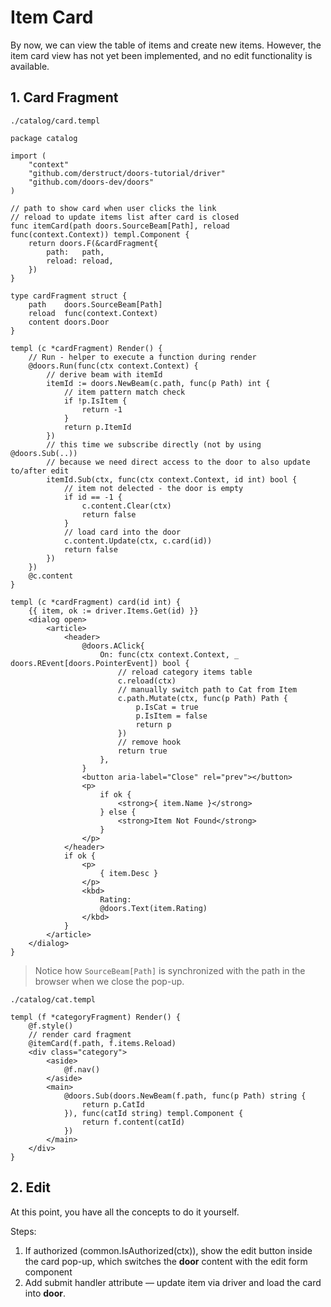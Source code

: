 # Item Card

By now, we can view the table of items and create new items. However, the item card view has not yet been implemented, and no edit functionality is available.

## 1. Card Fragment

`./catalog/card.templ`

```templ
package catalog

import (
	"context"
	"github.com/derstruct/doors-tutorial/driver"
	"github.com/doors-dev/doors"
)

// path to show card when user clicks the link
// reload to update items list after card is closed
func itemCard(path doors.SourceBeam[Path], reload func(context.Context)) templ.Component {
	return doors.F(&cardFragment{
		path:   path,
		reload: reload,
	})
}

type cardFragment struct {
	path    doors.SourceBeam[Path]
	reload  func(context.Context)
	content doors.Door
}

templ (c *cardFragment) Render() {
	// Run - helper to execute a function during render
	@doors.Run(func(ctx context.Context) {
		// derive beam with itemId
		itemId := doors.NewBeam(c.path, func(p Path) int {
			// item pattern match check
			if !p.IsItem {
				return -1
			}
			return p.ItemId
		})
		// this time we subscribe directly (not by using @doors.Sub(..))
		// because we need direct access to the door to also update to/after edit
		itemId.Sub(ctx, func(ctx context.Context, id int) bool {
			// item not delected - the door is empty
			if id == -1 {
				c.content.Clear(ctx)
				return false
			}
			// load card into the door
			c.content.Update(ctx, c.card(id))
			return false
		})
	})
	@c.content
}

templ (c *cardFragment) card(id int) {
	{{ item, ok := driver.Items.Get(id) }}
	<dialog open>
		<article>
			<header>
				@doors.AClick{
					On: func(ctx context.Context, _ doors.REvent[doors.PointerEvent]) bool {
						// reload category items table
						c.reload(ctx)
						// manually switch path to Cat from Item
						c.path.Mutate(ctx, func(p Path) Path {
							p.IsCat = true
							p.IsItem = false
							return p
						})
						// remove hook
						return true
					},
				}
				<button aria-label="Close" rel="prev"></button>
				<p>
					if ok {
						<strong>{ item.Name }</strong>
					} else {
						<strong>Item Not Found</strong>
					}
				</p>
			</header>
			if ok {
				<p>
					{ item.Desc }
				</p>
				<kbd>
					Rating: 
					@doors.Text(item.Rating)
				</kbd>
			}
		</article>
	</dialog>
}
```

> Notice how `SourceBeam[Path]` is synchronized with the path in the browser when we close the pop-up. 

`./catalog/cat.templ`

```templ
templ (f *categoryFragment) Render() {
	@f.style()
	// render card fragment
	@itemCard(f.path, f.items.Reload)
	<div class="category">
		<aside>
			@f.nav()
		</aside>
		<main>
			@doors.Sub(doors.NewBeam(f.path, func(p Path) string {
				return p.CatId
			}), func(catId string) templ.Component {
				return f.content(catId)
			})
		</main>
	</div>
}
```



## 2. Edit

At this point, you have all the concepts to do it yourself. 

Steps:

1. If authorized (common.IsAuthorized(ctx)), show the edit button inside the card pop-up, which switches the **door** content with the edit form component
2. Add submit handler attribute — update item via driver and load the card into **door**.

